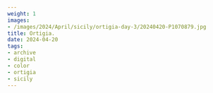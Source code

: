 ```yaml
---
weight: 1
images:
- /images/2024/April/sicily/ortigia-day-3/20240420-P1070879.jpg
title: Ortigia.
date: 2024-04-20
tags:
- archive
- digital
- color
- ortigia
- sicily
---
```


